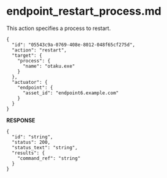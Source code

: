 
# endpoint_restart_process.md

This action specifies a process to restart.

```
{
  "id": "05543c9a-0769-408e-8012-048f65cf275d",
  "action": "restart",
  "target": {
    "process": {
      "name": "otaku.exe"
    }
  },
  "actuator": {
    "endpoint": {
      "asset_id": "endpoint6.example.com"
    }
  }
}
```

**RESPONSE**

```
{
  "id": "string",
  "status": 200,
  "status_text": "string",
  "results": {
    "command_ref": "string"
  }
}
```